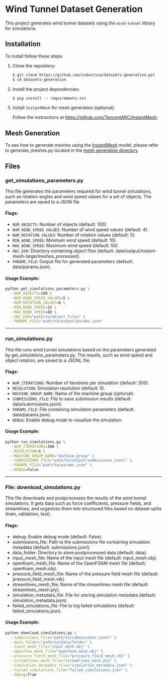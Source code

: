 # Wind Tunnel Dataset Generation

This project generates wind tunnel datasets using the `wind-tunnel` library for simulations.

## Installation

To install follow these steps:

1. Clone the repository:

   ```bash
   $ git clone https://github.com/inductiva/datasets-generation.git
   $ cd datasets-generation
   ```
   
2. Install the project dependencies:
   ```bash
   $ pip install -r requirements.txt
   ```

3. Install `InstantMesh` for mesh generation (optional):
   
    Follow the instructions at https://github.com/TencentARC/InstantMesh.


## Mesh Generation
To see how to generate meshes using the [InstantMesh](https://github.com/TencentARC/InstantMesh) model, please refer to generate_meshes.py located in the [mesh generation directory](windtunnel_dataset/mesh_generation).


## Files 

### get_simulations_parameters.py

This file generates the parameters required for wind tunnel simulations, such as rotation angles and wind speed values for a set of objects. The parameters are saved to a JSON file.

#### Flags:

-  `NUM_OBJECTS`: Number of objects (default: 100).
-  `NUM_WIND_SPEED_VALUES`: Number of wind speed values (default: 4).
-  `NUM_ROTATION_VALUES`: Number of rotation values (default: 5).
-  `MIN_WIND_SPEED`: Minimum wind speed (default: 10).
-  `MAX_WIND_SPEED`: Maximum wind speed (default: 50).
-  `OBJ_DIR`: Directory containing object files (default: data/output/instant-mesh-large/meshes_processed).
-  `PARAMS_FILE`: Output file for generated parameters (default: data/params.json).


#### Usage Example:

```bash
python get_simulations_parameters.py \
  --NUM_OBJECTS=100 \
  --NUM_WIND_SPEED_VALUES=5 \
  --NUM_ROTATION_VALUES=6 \
  --MIN_WIND_SPEED=15 \
  --MAX_WIND_SPEED=60 \
  --OBJ_DIR="path/to/object_files" \
  --PARAMS_FILE="path/to/output/params.json"
```

---

### run_simulations.py

This file runs wind tunnel simulations based on the parameters generated by get_simulations_parameters.py. The results, such as wind speed and object rotation, are saved to a JSONL file.

#### Flags:

-  `NUM_ITERATIONS`: Number of iterations per simulation (default: 300).
-  `RESOLUTION`: Simulation resolution (default: 5).
-  `MACHINE_GROUP_NAME`: Name of the machine group (optional).
-  `SUBMISSIONS_FILE`: File to save submission results (default: data/submissions.jsonl).
-  `PARAMS_FILE`: File containing simulation parameters (default: data/params.json).
-  `DEBUG`: Enable debug mode to visualize the simulation.


#### Usage Example:

```bash
python run_simulations.py \
  --NUM_ITERATIONS=300 \
  --RESOLUTION=5 \
  --MACHINE_GROUP_NAME="machine_group" \
  --SUBMISSIONS_FILE="path/to/output/submissions.jsonl" \
  --PARAMS_FILE="path/to/params.json" \
  --DEBUG=False
```

---

### File: download_simulations.py

This file downloads and postprocesses the results of the wind tunnel simulations. It gets data such as force coefficients, pressure fields, and streamlines, and organizes them into structured files based on dataset splits (train, validation, test).

#### Flags:
-  debug: Enable debug mode (default: False).
-  submissions_file: Path to the submissions file containing simulation metadata (default: submissions.jsonl).
-  data_folder: Directory to store postprocessed data (default: data).
-  input_mesh_file: Name of the input mesh file (default: input_mesh.obj).
-  openfoam_mesh_file: Name of the OpenFOAM mesh file (default: openfoam_mesh.obj).
-  pressure_field_mesh_file: Name of the pressure field mesh file (default: pressure_field_mesh.vtk).
-  streamlines_mesh_file: Name of the streamlines mesh file (default: streamlines_mesh.ply).
-  simulation_metadata_file: File for storing simulation metadata (default: simulation_metadata.json).
-  failed_simulations_file: File to log failed simulations (default: failed_simulations.json).

#### Usage Example:

```bash
python download_simulations.py \
  --submissions_file="path/to/submissions.jsonl" \
  --data_folder="path/to/data/folder" \
  --input_mesh_file="input_mesh.obj" \
  --openfoam_mesh_file="openfoam_mesh.obj" \
  --pressure_field_mesh_file="pressure_field_mesh.vtk" \
  --streamlines_mesh_file="streamlines_mesh.ply" \
  --simulation_metadata_file="simulation_metadata.json" \
  --failed_simulations_file="failed_simulations.json" \
  --debug=True
```